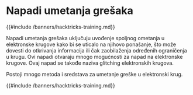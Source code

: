 # Napadi umetanja grešaka

{{#include /banners/hacktricks-training.md}}

Napadi umetanja grešaka uključuju uvođenje spoljnog ometanja u elektronske krugove kako bi se uticalo na njihovo ponašanje, što može dovesti do otkrivanja informacija ili čak zaobilaženja određenih ograničenja u krugu. Ovi napadi otvaraju mnogo mogućnosti za napad na elektronske krugove. Ovaj napad se takođe naziva glitching elektronskih krugova.

Postoji mnogo metoda i sredstava za umetanje greške u elektronski krug.

{{#include /banners/hacktricks-training.md}}
